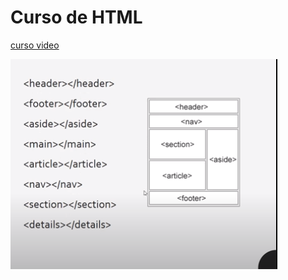 # Curso de HTML

[curso video](https://youtu.be/UB1O30fR-EE?list=PLillGF-RfqbYeckUaD1z6nviTp31GLTH8&t=2986)

![hola](img/estructura.png)

